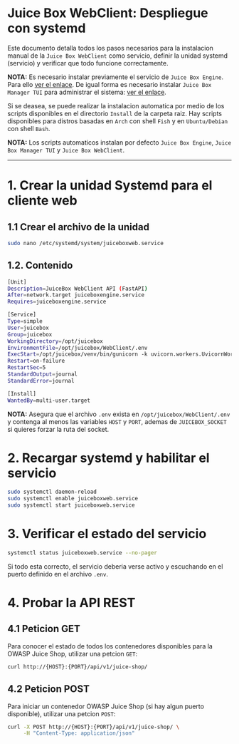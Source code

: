 # Juice Box WebClient: Despliegue con systemd

Este documento detalla todos los pasos necesarios para la instalacion manual de la `Juice Box WebClient` como servicio, definir la unidad systemd (servicio) y verificar que todo funcione correctamente.

**NOTA:** Es necesario instalar previamente el servicio de `Juice Box Engine`. Para ello [ver el enlace](JuiceBoxService.MD). De igual forma es necesario instalar `Juice Box Manager TUI` para administrar el sistema: [ver el enlace](ManagerTUI.MD).

Si se deasea, se puede realizar la instalacion automatica por medio de los scripts disponibles en el directorio `Install` de la carpeta raiz. Hay scripts disponibles para distros basadas en `Arch` con shell `Fish` y en `Ubuntu/Debian` con shell `Bash`.

**NOTA:** Los scripts automaticos instalan por defecto `Juice Box Engine`, `Juice Box Manager TUI` y `Juice Box WebClient`.

---

# 1. Crear la unidad Systemd para el cliente web

## 1.1 Crear el archivo de la unidad

```bash
sudo nano /etc/systemd/system/juiceboxweb.service
```

## 1.2. Contenido

```bash
[Unit]
Description=JuiceBox WebClient API (FastAPI)
After=network.target juiceboxengine.service
Requires=juiceboxengine.service

[Service]
Type=simple
User=juicebox
Group=juicebox
WorkingDirectory=/opt/juicebox
EnvironmentFile=/opt/juicebox/WebClient/.env
ExecStart=/opt/juicebox/venv/bin/gunicorn -k uvicorn.workers.UvicornWorker WebClient.main:app -b \${HOST}:\${PORT} --workers 4
Restart=on-failure
RestartSec=5
StandardOutput=journal
StandardError=journal

[Install]
WantedBy=multi-user.target
```

**NOTA:** Asegura que el archivo `.env` exista en `/opt/juicebox/WebClient/.env` y contenga al menos las variables `HOST` y `PORT`, ademas de `JUICEBOX_SOCKET` si quieres forzar la ruta del socket.

# 2. Recargar systemd y habilitar el servicio

```bash
sudo systemctl daemon-reload
sudo systemctl enable juiceboxweb.service
sudo systemctl start juiceboxweb.service
```

# 3. Verificar el estado del servicio

```bash
systemctl status juiceboxweb.service --no-pager
```

Si todo esta correcto, el servicio deberia verse activo y escuchando en el puerto definido en el archivo `.env`.

# 4. Probar la API REST

## 4.1 Peticion GET

Para conocer el estado de todos los contenedores disponibles para la OWASP Juice Shop, utilizar una petcion `GET`:

```bash
curl http://{HOST}:{PORT}/api/v1/juice-shop/
```

## 4.2 Peticion POST

Para iniciar un contenedor OWASP Juice Shop (si hay algun puerto disponible), utilizar una petcion `POST`:

```bash
curl -X POST http://{HOST}:{PORT}/api/v1/juice-shop/ \
     -H "Content-Type: application/json"
```
